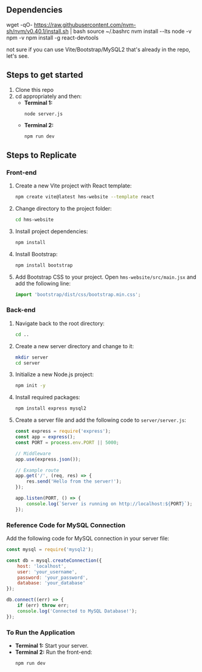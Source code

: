 ## Dependencies
wget -qO- https://raw.githubusercontent.com/nvm-sh/nvm/v0.40.1/install.sh | bash
source ~/.bashrc
nvm install --lts
node -v
npm -v
npm install -g react-devtools

not sure if you can use Vite/Bootstrap/MySQL2 that's already in the repo, let's see.

## Steps to get started
1. Clone this repo
2. cd appropriately and then:
   - **Terminal 1:**
     ```
     node server.js
     ```
   - **Terminal 2:**
     ```bash
     npm run dev
     ```

## Steps to Replicate

### Front-end

1. Create a new Vite project with React template:
   ```bash
   npm create vite@latest hms-website --template react
   ```

2. Change directory to the project folder:
   ```bash
   cd hms-website
   ```

3. Install project dependencies:
   ```bash
   npm install
   ```

4. Install Bootstrap:
   ```bash
   npm install bootstrap
   ```

5. Add Bootstrap CSS to your project. Open `hms-website/src/main.jsx` and add the following line:
   ```javascript
   import 'bootstrap/dist/css/bootstrap.min.css';
   ```

### Back-end

1. Navigate back to the root directory:
   ```bash
   cd ..
   ```

2. Create a new server directory and change to it:
   ```bash
   mkdir server
   cd server
   ```

3. Initialize a new Node.js project:
   ```bash
   npm init -y
   ```

4. Install required packages:
   ```bash
   npm install express mysql2
   ```

5. Create a server file and add the following code to `server/server.js`:
   ```javascript
   const express = require('express');
   const app = express();
   const PORT = process.env.PORT || 5000;

   // Middleware
   app.use(express.json());

   // Example route
   app.get('/', (req, res) => {
       res.send('Hello from the server!');
   });

   app.listen(PORT, () => {
       console.log(`Server is running on http://localhost:${PORT}`);
   });
   ```

### Reference Code for MySQL Connection

Add the following code for MySQL connection in your server file:
```javascript
const mysql = require('mysql2');

const db = mysql.createConnection({
    host: 'localhost',
    user: 'your_username',
    password: 'your_password',
    database: 'your_database'
});

db.connect((err) => {
    if (err) throw err;
    console.log('Connected to MySQL Database!');
});
```

### To Run the Application

- **Terminal 1:** Start your server.
- **Terminal 2:** Run the front-end:
  ```bash
  npm run dev
  ```
